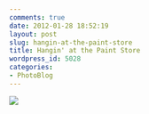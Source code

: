 ```yaml
---
comments: true
date: 2012-01-28 18:52:19
layout: post
slug: hangin-at-the-paint-store
title: Hangin' at the Paint Store
wordpress_id: 5028
categories:
- PhotoBlog
---
```


![](http://ryanfitzer.com/main/wp-content/uploads/2012/01/day-labor-787x800.jpg)

